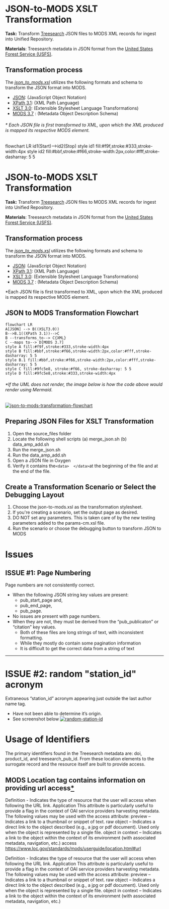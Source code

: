 
# JSON-to-MODS XSLT Transformation

**Task:** Transform [Treesearch](https://www.fs.usda.gov/treesearch/) JSON files to MODS XML records for ingest into Unified Repository.

**Materials**: Treesearch metadata in JSON format from the [United States Forest Service (USFS)](https://www.fs.usda.gov/).

## Transformation process

The _[json_to_mods.xsl](https://github.com/CarlosMtz3/json-to-xml/blob/master/json-to-mods.xsl)_ utilizes the following formats and schema to transform the JSON format into MODS.

-   [JSON](https://www.json.org/json-en.html): (JavaScript Object Notation)
-   [XPath 3.1](https://www.w3.org/TR/xpath-31/): (XML Path Language)
-   [XSLT 3.0](https://www.w3.org/TR/xslt-30/): (Extensible Stylesheet Language Transformations)
-   [MODS 3.7](https://www.loc.gov/standards/mods/v3/mods-3-7.xsd) : (Metadata Object Description Schema)

###### * Each JSON file is first transformed to XML, upon which the XML produced is mapped its respective MODS element.


flowchart LR 
id1(Start)-->id2(Stop) 
style id1 fill:#f9f,stroke:#333,stroke-width:4px 
style id2 fill:#bbf,stroke:#f66,stroke-width:2px,color:#fff,stroke-dasharray: 5 5 

# JSON-to-MODS XSLT Transformation

**Task:** Transform [Treesearch](https://www.fs.usda.gov/treesearch/) JSON files to MODS XML records for ingest into Unified Repository.

**Materials**: Treesearch metadata in JSON format from the [United States Forest Service (USFS)](https://www.fs.usda.gov/).

## Transformation process

The _[json_to_mods.xsl](https://github.com/CarlosMtz3/json-to-xml/blob/master/json-to-mods.xsl)_ utilizes the following formats and schema to transform the JSON format into MODS.

-   [JSON](https://www.json.org/json-en.html): (JavaScript Object Notation)
-   [XPath 3.1](https://www.w3.org/TR/xpath-31/): (XML Path Language)
-   [XSLT 3.0](https://www.w3.org/TR/xslt-30/): (Extensible Stylesheet Language Transformations)
-   [MODS 3.7](https://www.loc.gov/standards/mods/v3/mods-3-7.xsd) : (Metadata Object Description Schema)

*Each JSON file is first transformed to XML, upon which the XML produced is mapped its respective MODS element.

## JSON to MODS Transformation Flowchart
```mermaid
flowchart LR
A[JSON] --> B((XSLT3.0))
B-->B.1((XPath 3.1))-->C
B --transforms_to--> C{XML}
C --maps to--> D[MODS 3.7]
style A fill:#f9f,stroke:#333,stroke-width:4px 
style B fill:#bbf,stroke:#f66,stroke-width:2px,color:#fff,stroke-dasharray: 5 5
style B.1 fill:#bbf,stroke:#f66,stroke-width:2px,color:#fff,stroke-dasharray: 5 5
style C fill:#9fc5e8, stroke:#f66, stroke-dasharray: 5 5
style D fill:#9fc5e8,stroke:#333,stroke-width:4px 
```
 ###### *If the UML does not render, the image below is how the code above would render using Mermaid.

<a href="https://ibb.co/bbkKx8n"><img src="https://i.ibb.co/QD4KZ1G/json-to-mods-transformation-flowchart.png" alt="json-to-mods-transformation-flowchart" border="0" /></a>

 ## Preparing JSON Files for XSLT Transformation

1.  Open the source_files folder
2.  Locate the following shell scripts
	 (a) merge_json.sh 
	 (b) data_amp_add.sh
3.  Run the merge_json.sh
4.  Run the data_amp_add.sh
5.  Open a JSON file in Oxygen
6. Verify it contains the`<data>  </data>`at the beginning of the file and at the end of the file. 

## Create a Transformation Scenario or Select the Debugging Layout
1) Choose the json-to-mods.xsl as the transformation stylesheet. 
2) If you're creating a scenario, set the output page as desired. 
3) DO NOT set any parameters. This is taken care of by the new testing parameters added to the params-cm.xsl file. 
4) Run the scenario or choose the debugging button to transform JSON to MODS

# Issues

## ISSUE #1: Page Numbering
Page numbers are not consistently correct.	
 - When the following JSON string key values are present: 
	-	pub_start_page and, 
	-	pub_end_page,
	-	pub_page. 
- No issues are present with page numbers.
 - When they are not, they must be derived from the “pub_publicaton” or “citation” key values. 
	- Both of these files are long strings of text, with inconsistent formatting.
	-  While they mostly do contain some pagination information
	- It is difficult to get the correct data from a string of text
------
# ISSUE #2: random "station_id" acronym
Extraneous “station_id” acronym appearing just outside the last author name tag. 
 -  Have not been able to determine it’s origin. 
 -  See screenshot below
<a href="https://ibb.co/BrZ0kQ5"><img src="https://i.ibb.co/fnpjJyz/random-station-id.png" alt="random-station-id" border="0"></a>
# Usage of Identifiers
The primary identifiers found in the Treesearch metadata are: doi, product_id, and treesearch_pub_id. From these location elements to the surrogate record and the resource itself are built to provide access. 
## MODS Location tag contains information on providing url  access[*](https://www.loc.gov/standards/mods/userguide/location.html#url)

Definition - Indicates the type of resource that the user will access when following the URL link.
Application
This attribute is particularly useful to provide a flag in the context of OAI service providers harvesting metadata.
The following values may be used with the access attribute:
preview – Indicates a link to a thumbnail or snippet of text.
raw object – Indicates a direct link to the object described (e.g., a jpg or pdf document). Used only when the object is represented by a single file.
object in context – Indicates a link to the object within the context of its environment (with associated metadata, navigation, etc.)
access
https://www.loc.gov/standards/mods/userguide/location.html#url

Definition - Indicates the type of resource that the user will access when following the URL link.
Application
This attribute is particularly useful to provide a flag in the context of OAI service providers harvesting metadata.
The following values may be used with the access attribute:
preview – Indicates a link to a thumbnail or snippet of text.
raw object – Indicates a direct link to the object described (e.g., a jpg or pdf document). Used only when the object is represented by a single file.
object in context – Indicates a link to the object within the context of its environment (with associated metadata, navigation, etc.)
<!--stackedit_data:
eyJoaXN0b3J5IjpbNTY2MTQ2MTE2XX0=
-->
<!--stackedit_data:
eyJoaXN0b3J5IjpbLTk3OTkzOTYxNSwtNDY3MzUwNTY3LDE3OT
czNTkzNzAsNzQzMzQ0OTMzLDE5MTE5NzU2NDVdfQ==
-->